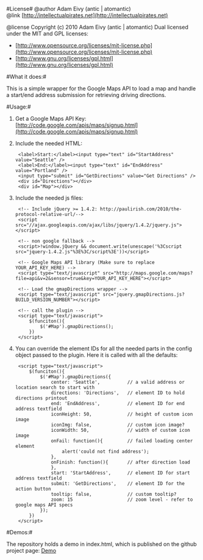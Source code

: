 #License#
@author Adam Eivy (antic | atomantic)  
@link [http://intellectualpirates.net](http://intellectualpirates.net)  

@license Copyright (c) 2010 Adam Eivy (antic | atomantic) Dual licensed under the MIT and GPL licenses:  
 * [http://www.opensource.org/licenses/mit-license.php](http://www.opensource.org/licenses/mit-license.php)  
 * [http://www.gnu.org/licenses/gpl.html](http://www.gnu.org/licenses/gpl.html)

#What it does:#

This is a simple wrapper for the Google Maps API to load a map and handle a start/end address submission for retrieving driving directions.

#Usage:#

1. Get a Google Maps API Key: [http://code.google.com/apis/maps/signup.html](http://code.google.com/apis/maps/signup.html)
2. Include the needed HTML:

		<label>Start:</label><input type="text" id="StartAddress" value="Seattle" />
		<label>End:</label><input type="text" id="EndAddress" value="Portland" />
		<input type="submit" id="GetDirections" value="Get Directions" />
		<div id="Directions"></div>
		<div id="Map"></div>

3. Include the needed js files:

		<!-- Include jQuery >= 1.4.2: http://paulirish.com/2010/the-protocol-relative-url/-->
		<script src="//ajax.googleapis.com/ajax/libs/jquery/1.4.2/jquery.js"></script>	 
	
		<!-- non google fallback -->
		<script>!window.jQuery && document.write(unescape('%3Cscript src="jquery-1.4.2.js"%3E%3C/script%3E'))</script>  
		
		<!-- Google Maps API library (Make sure to replace YOUR_API_KEY_HERE) -->
		<script type="text/javascript" src="http://maps.google.com/maps?file=api&v=2&sensor=true&key=YOUR_API_KEY_HERE"></script>

		<!-- Load the gmapDirections wrapper -->
		<script type="text/javascript" src="jquery.gmapDirections.js?BUILD_VERSION_NUMBER"></script>

		<!-- call the plugin -->
		<script type="text/javascript">
			$(funciton(){
				$('#Map').gmapDirections();
			})
		</script>

4. You can override the element IDs for all the needed parts in the config object passed to the plugin. Here it is called with all the defaults:

		<script type="text/javascript">
			$(funciton(){
				$('#Map').gmapDirections({
					center: 'Seattle', 			// a valid address or location search to start with
					directions: 'Directions',	// element ID to hold directions printout
					end: 'EndAddress',			// element ID for end address textfield
					iconHeight: 50, 			// height of custom icon image
					iconImg: false,				// custom icon image?
					iconWidth: 50, 				// width of custom icon image
					onFail: function(){			// failed loading center element
						alert('could not find address');
					},	
					onFinish: function(){		// after direction load
					},
					start: 'StartAddress',		// element ID for start address textfield
					submit: 'GetDirections',	// element ID for the action button
					tooltip: false,				// custom tooltip?
					zoom: 15					// zoom level - refer to google maps API specs
				});
			})
		</script>


#Demos:#

The repository holds a demo in index.html, which is published on the github project page:
[Demo](http://atomantic.github.com/jquery.gmapDirections)